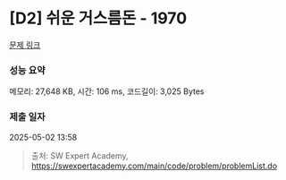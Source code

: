 # [D2] 쉬운 거스름돈 - 1970 

[문제 링크](https://swexpertacademy.com/main/code/problem/problemDetail.do?contestProbId=AV5PsIl6AXIDFAUq) 

### 성능 요약

메모리: 27,648 KB, 시간: 106 ms, 코드길이: 3,025 Bytes

### 제출 일자

2025-05-02 13:58



> 출처: SW Expert Academy, https://swexpertacademy.com/main/code/problem/problemList.do